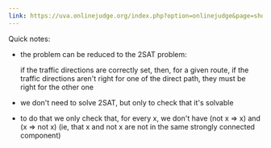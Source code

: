 ```yaml
---
link: https://uva.onlinejudge.org/index.php?option=onlinejudge&page=show_problem&problem=1260
---
```


Quick notes:

- the problem can be reduced to the 2SAT problem:

    if the traffic directions are correctly set, then, for a given route, if the traffic directions aren't right for one of the direct path, they must be right for the other one

- we don't need to solve 2SAT, but only to check that it's solvable

- to do that we only check that, for every x, we don't have (not x => x) and (x => not x) (ie, that x and not x are not in the same strongly connected component)
